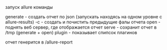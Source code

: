 запуск allure
 команды
 
 generate - создать отчет по json (запускать находясь на одном уровне с allure-results)
  -с - создать и почистить предыдущие фалы отчета
 open - поднять веб сервер, где отображается отчет
 serve - сохранит отчет в /tmp (generate + open)
 plugin - показывает спипсок плагинов
 
 отчет генерится в /allure-report